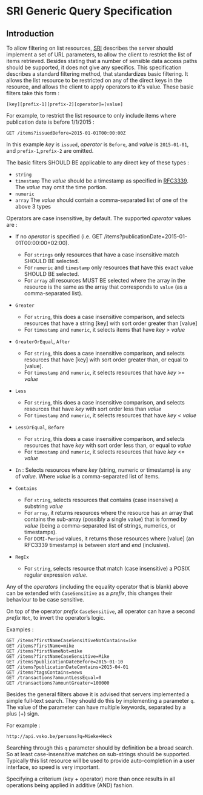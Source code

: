 # SRI Generic Query Specification

## Introduction

To allow filtering on list resources, [SRI][sri] describes the server should implement a set of URL parameters, to allow the client to restrict the list of items retrieved. Besides stating that a number of sensible data access paths should be supported, it does not give any specifics. This specification describes a standard filtering method, that standardizes basic filtering. It allows the list resource to be restricted on any of the direct keys in the resource, and allows the client to apply operators to it's value. These basic filters take this form :

    [key][prefix-1][prefix-2][operator]=[value]

For example, to restrict the list resource to only include items where publication date is before 1/1/2015 :

    GET /items?issuedBefore=2015-01-01T00:00:00Z

In this example *key* is `issued`, *operator* is `Before`, and *value* is `2015-01-01`, and `prefix-1`,`prefix-2` are omitted.

The basic filters SHOULD BE applicable to any direct key of these types :

* `string`
* `timestamp` The *value* should be a timestamp as specified in [RFC3339][rfc3339]. The *value* may omit the time portion.
* `numeric`
* `array` The *value* should contain a comma-separated list of one of the above 3 types

Operators are case insensitive, by default. The supported *operator* values are :

* If no *operator* is specified (i.e. GET /items?publicationDate=2015-01-01T00:00:00+02:00). 
  * For `strings` only resources that have a case insensitive match SHOULD BE selected.
  * For `numeric` and `timestamp` only resources that have this exact value SHOULD BE selected.
  * For `array` all resources MUST BE selected where the array in the resource is the same as the array that corresponds to `value` (as a comma-separated list).

* `Greater`
  * For `string`, this does a case insensitive comparison, and selects resources that have a string [key] with sort order greater than [value]
  * For `timestamp` and `numeric`, it selects items that have *key* > *value*

* `GreaterOrEqual`, `After`
  * For `string`, this does a case insensitive comparison, and selects resources that have [key] with sort order greater than, or equal to [value].
  * For `timestamp` and `numeric`, it selects resources that have *key* >= *value*

* `Less`
  * For `string`, this does a case insensitive comparison, and selects resources that have *key* with sort order less than *value*
  * For `timestamp` and `numeric`, it selects resources that have *key* < *value*

* `LessOrEqual`, `Before`
  * For `string`, this does a case insensitive comparison, and selects resources that have *key* with sort order less than, or equal to *value*
  * For `timestamp` and `numeric`, it selects resources that have *key* <= *value*

* `In` : Selects resources where *key* (string, numeric or timestamp) is any of *value*. Where *value* is a comma-separated list of items.

* `Contains`
  * For `string`, selects resources that contains (case insensive) a substring *value*
  * For `array`, it returns resources where the resource has an array that contains the sub-array (possibly a single value) that is formed by *value* (being a comma-separated list of strings, numerics, or timestamps).
  * For `DCMI-Period` values, it returns those resources where [value] (an RFC3339 timestamp) is between *start* and *end* (inclusive).

* `RegEx`
  * For `string`, selects resource that match (case insensitive) a POSIX regular expression *value*.

Any of the *operators* (including the equality operator that is blank) above can be extended with `CaseSensitive` as a *prefix*, this changes their behaviour to be case sensitive.

On top of the operator *prefix* `CaseSensitive`, all operator can have a second *prefix* `Not`, to invert the operator’s logic.

Examples : 

    GET /items?firstNameCaseSensitiveNotContains=ike
    GET /items?firstName=mike
    GET /items?firstNameNot=mike
    GET /items?firstNameCaseSensitive=Mike
    GET /items?publicationDateBefore=2015-01-10
    GET /items?publicationDateContains=2015-04-01
    GET /items?tagsContains=news
    GET /transactions?amountLessEqual=0
    GET /transactions?amountGreater=100000

Besides the general filters above it is advised that servers implemented a simple full-text search. They should do this by implementing a parameter `q`. The value of the parameter can have multiple keywords, separated by a plus (+) sign.

For example :

    http://api.vsko.be/persons?q=Mieke+Heck

Searching through this `q` parameter should by definition be a broad search. So at least case-insensitive matches on sub-strings should be supported. Typically this list resource will be used to provide auto-completion in a user interface, so speed is very important. 

Specifying a criterium (key + operator) more than once results in all operations being applied in additive (AND) fashion.

[sri]: https://github.com/dimitrydhondt/sri
[rfc3339]: https://www.ietf.org/rfc/rfc3339.txt
